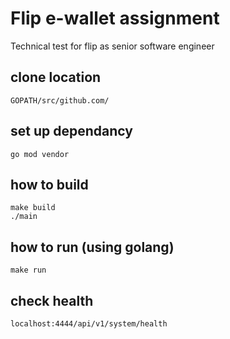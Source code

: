 # Flip e-wallet assignment
Technical test for flip as senior software engineer

## clone location
    GOPATH/src/github.com/
    
## set up dependancy
    go mod vendor

## how to build
    make build
    ./main
## how to run (using golang)
    make run

## check health
    localhost:4444/api/v1/system/health